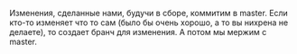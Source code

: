 Изменения, сделанные нами, будучи в сборе, коммитим в master. Если кто-то изменяет что то сам (было бы очень хорошо, а то вы нихрена не делаете), то создает бранч для изменения. А потом мы мержим с master.
